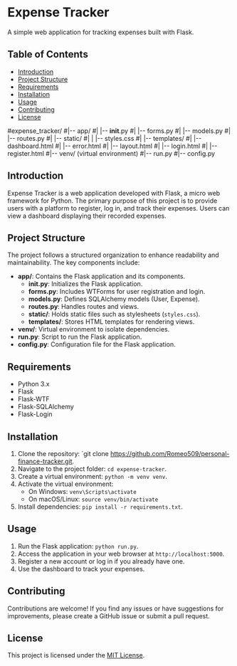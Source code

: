# Expense Tracker

A simple web application for tracking expenses built with Flask.

## Table of Contents

- [Introduction](#introduction)
- [Project Structure](#project-structure)
- [Requirements](#requirements)
- [Installation](#installation)
- [Usage](#usage)
- [Contributing](#contributing)
- [License](#license)

#expense_tracker/
#|-- app/
#|   |-- __init__.py
#|   |-- forms.py
#|   |-- models.py
#|   |-- routes.py
#|   |-- static/
#|   |   |-- styles.css
#|   |-- templates/
#|       |-- dashboard.html
#|       |-- error.html
#|       |-- layout.html
#|       |-- login.html
#|       |-- register.html
#|-- venv/  (virtual environment)
#|-- run.py
#|-- config.py


## Introduction

Expense Tracker is a web application developed with Flask, a micro web framework for Python. The primary purpose of this project is to provide users with a platform to register, log in, and track their expenses. Users can view a dashboard displaying their recorded expenses.

## Project Structure

The project follows a structured organization to enhance readability and maintainability. The key components include:

- **app/**: Contains the Flask application and its components.
  - **__init__.py**: Initializes the Flask application.
  - **forms.py**: Includes WTForms for user registration and login.
  - **models.py**: Defines SQLAlchemy models (User, Expense).
  - **routes.py**: Handles routes and views.
  - **static/**: Holds static files such as stylesheets (`styles.css`).
  - **templates/**: Stores HTML templates for rendering views.
- **venv/**: Virtual environment to isolate dependencies.
- **run.py**: Script to run the Flask application.
- **config.py**: Configuration file for the Flask application.

## Requirements

- Python 3.x
- Flask
- Flask-WTF
- Flask-SQLAlchemy
- Flask-Login

## Installation

1. Clone the repository: `git clone https://github.com/Romeo509/personal-finance-tracker.git.
2. Navigate to the project folder: `cd expense-tracker`.
3. Create a virtual environment: `python -m venv venv`.
4. Activate the virtual environment:
   - On Windows: `venv\Scripts\activate`
   - On macOS/Linux: `source venv/bin/activate`
5. Install dependencies: `pip install -r requirements.txt`.

## Usage

1. Run the Flask application: `python run.py`.
2. Access the application in your web browser at `http://localhost:5000`.
3. Register a new account or log in if you already have one.
4. Use the dashboard to track your expenses.

## Contributing

Contributions are welcome! If you find any issues or have suggestions for improvements, please create a GitHub issue or submit a pull request.

## License

This project is licensed under the [MIT License](LICENSE).

